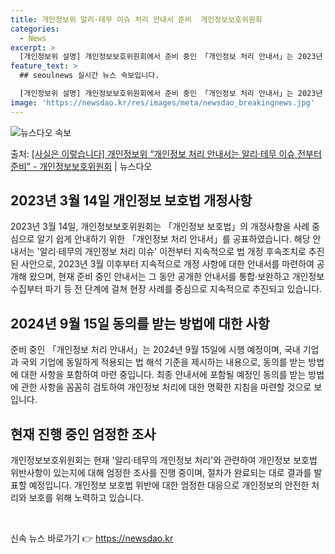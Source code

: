 ```yaml
---
title: 개인정보위 알리·테무 이슈 처리 안내서 준비  개인정보보호위원회
categories:
  - News
excerpt: >
  [개인정보위 설명] 개인정보보호위원회에서 준비 중인 「개인정보 처리 안내서」는 2023년 3월 14일 공포된…
feature_text: >
  ## seoulnews 실시간 뉴스 속보입니다.

  [개인정보위 설명] 개인정보보호위원회에서 준비 중인 「개인정보 처리 안내서」는 2023년 3월 14일 공포된…
image: 'https://newsdao.kr/res/images/meta/newsdao_breakingnews.jpg'
---
```


![뉴스다오 속보](https://newsdao.kr/res/images/meta/newsdao_breakingnews.jpg)

<p>출처: <a href="https://newsdao.kr/3709" rel="dofollow">[사실은 이렇습니다] 개인정보위 “개인정보 처리 안내서는 알리·테무 이슈 전부터 준비” - 개인정보보호위원회</a> | 뉴스다오</p>

<h2 data-ke-size="size26">2023년 3월 14일 개인정보 보호법 개정사항</h2>
2023년 3월 14일, 개인정보보호위원회는 「개인정보 보호법」의 개정사항을 사례 중심으로 알기 쉽게 안내하기 위한 「개인정보 처리 안내서」를 공표하였습니다. 해당 안내서는 '알리·테무의 개인정보 처리 이슈' 이전부터 지속적으로 법 개정 후속조치로 추진된 사안으로, 2023년 3월 이후부터 지속적으로 개정 사항에 대한 안내서를 마련하여 공개해 왔으며, 현재 준비 중인 안내서는 그 동안 공개한 안내서를 통합·보완하고 개인정보 수집부터 파기 등 전 단계에 걸쳐 현장 사례를 중심으로 지속적으로 추진되고 있습니다.

<h2 data-ke-size="size26">2024년 9월 15일 동의를 받는 방법에 대한 사항</h2>
준비 중인 「개인정보 처리 안내서」는 2024년 9월 15일에 시행 예정이며, 국내 기업과 국외 기업에 동일하게 적용되는 법 해석 기준을 제시하는 내용으로, 동의를 받는 방법에 대한 사항을 포함하여 마련 중입니다. 최종 안내서에 포함될 예정인 동의를 받는 방법에 관한 사항을 꼼꼼히 검토하여 개인정보 처리에 대한 명확한 지침을 마련할 것으로 보입니다.

<h2 data-ke-size="size26">현재 진행 중인 엄정한 조사</h2>
개인정보보호위원회는 현재 '알리·테무의 개인정보 처리'와 관련하여 개인정보 보호법 위반사항이 있는지에 대해 엄정한 조사를 진행 중이며, 절차가 완료되는 대로 결과를 발표할 예정입니다. 개인정보 보호법 위반에 대한 엄정한 대응으로 개인정보의 안전한 처리와 보호를 위해 노력하고 있습니다.

<p data-ke-size="size16">&nbsp;</p> 

신속 뉴스 바로가기 👉 <a href="https://newsdao.kr" rel="dofollow">https://newsdao.kr</a>


